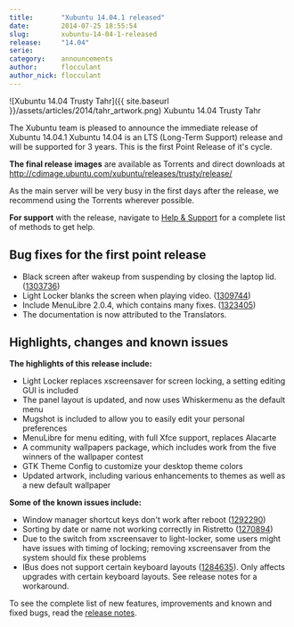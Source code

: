 ```yaml
---
title:       "Xubuntu 14.04.1 released"
date:        2014-07-25 18:55:54
slug:        xubuntu-14-04-1-released
release:     "14.04"
serie:       
category:    announcements
author:      flocculant
author_nick: flocculant
---
```


![Xubuntu 14.04 Trusty Tahr]({{ site.baseurl }}/assets/articles/2014/tahr_artwork.png)
Xubuntu 14.04 Trusty Tahr

The Xubuntu team is pleased to announce the immediate release of Xubuntu 14.04.1 Xubuntu 14.04 is an LTS (Long-Term Support) release and will be supported for 3 years. This is the first Point Release of it's cycle.

**The final release images** are available as Torrents and direct downloads at <http://cdimage.ubuntu.com/xubuntu/releases/trusty/release/>

As the main server will be very busy in the first days after the release, we recommend using the Torrents wherever possible.

**For support** with the release, navigate to [Help &amp; Support](http://xubuntu.org/help/ "Help & Support") for a complete list of methods to get help.

Bug fixes for the first point release
-------------------------------------

- Black screen after wakeup from suspending by closing the laptop lid. ([1303736](https://bugs.launchpad.net/bugs/1303736))
- Light Locker blanks the screen when playing video. ([1309744](https://bugs.launchpad.net/ubuntu/+source/xdg-utils/+bug/1309744))
- Include MenuLibre 2.0.4, which contains many fixes. ([1323405](https://bugs.launchpad.net/ubuntu/trusty/+source/menulibre/+bug/1323405))
- The documentation is now attributed to the Translators.

Highlights, changes and known issues
------------------------------------

**The highlights of this release include:**

- Light Locker replaces xscreensaver for screen locking, a setting editing GUI is included
- The panel layout is updated, and now uses Whiskermenu as the default menu
- Mugshot is included to allow you to easily edit your personal preferences
- MenuLibre for menu editing, with full Xfce support, replaces Alacarte
- A community wallpapers package, which includes work from the five winners of the wallpaper contest
- GTK Theme Config to customize your desktop theme colors
- Updated artwork, including various enhancements to themes as well as a new default wallpaper

**Some of the known issues include:**

- Window manager shortcut keys don't work after reboot ([1292290](https://bugs.launchpad.net/ubuntu/+source/xfce4-settings/+bug/1292290))
- Sorting by date or name not working correctly in Ristretto ([1270894](https://bugs.launchpad.net/ubuntu/+source/ristretto/+bug/1270894))
- Due to the switch from xscreensaver to light-locker, some users might have issues with timing of locking; removing xscreensaver from the system should fix these problems
- IBus does not support certain keyboard layouts ([1284635](https://bugs.launchpad.net/ubuntu/+source/ibus/+bug/1284635)). Only affects upgrades with certain keyboard layouts. See release notes for a workaround.

To see the complete list of new features, improvements and known and fixed bugs, read the [release notes](https://wiki.ubuntu.com/TrustyTahr/ReleaseNotes/Xubuntu "Xubuntu 14.04 Release notes").
